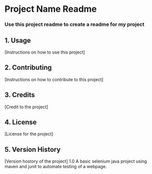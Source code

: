 # Project Name Readme

### Use this project readme to create a readme for my project

## 1. Usage

[Instructions on how to use this project]

## 2. Contributing

[Instructions on how to contribute to this project]

## 3. Credits

[Credit to the project]

## 4. License

[License for the project]

## 5. Version History

[Version hostory of the project]
1.0 A basic selenium java project using maven and junit to automate testing of a webpage.
